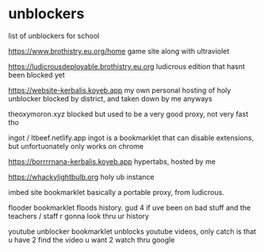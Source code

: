 # unblockers
list of unblockers for school


https://www.brothistry.eu.org/home
game site along with ultraviolet


https://ludicrousdeployable.brothistry.eu.org
ludicrous edition that hasnt been blocked yet



https://website-kerbalis.koyeb.app 
my own personal hosting of holy unblocker
blocked by district, and taken down by me anyways

theoxymoron.xyz
blocked but used to be a very good proxy, not very fast tho


ingot / ltbeef.netlify.app
ingot is a bookmarklet that can disable extensions, but unfortuonately only works on chrome

https://borrrrnana-kerbalis.koyeb.app
hypertabs, hosted by me


https://whackylightbulb.org
holy ub instance



imbed site
bookmarklet
basically a portable proxy, from ludicrous.



flooder
bookmarklet
floods history. gud 4 if uve been on bad stuff and the teachers / staff r gonna look thru ur history



youtube unblocker
bookmarklet
unblocks youtube videos,  only catch is that u have 2 find the video u want 2 watch thru google
